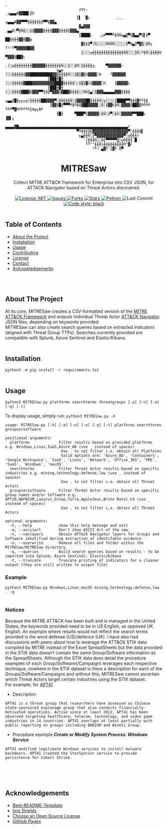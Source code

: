 <!-- PROJECT LOGO -->
```
                                                                         ,
                                 ╓╗╗,                          ,╓▄▄▄Φ▓▓██▌╫D
                                ║▌ `▓L            ,,, ╓▄▄▄Φ▓▓▀▀▀╫╫╫╫╫╫╫▀▀╫▓▓▄
                                 ▓▄▓▓▓        ,▄▄B░▀╫Ñ╬░░╫╫▓▓▓▓╫╫╫╫▓▓▓╫╫╫╫╣▓▓▓▄
                                 ║████L   ,╓#▀▀▀╨╫ÑÑ╦▄▒▀╣▓▄▄▀╣▌╫▀    ██╫╫╫╫▓▓╫▓▓φ
                                  ▓╫╫╫▀]Ñ░░░░ÑÑÑÑ░░░░░╠▀W▄╠▀▓▒░╫Ñ╖   ╙└"╜▀▓▓▓▓▓█▓▓
                                  ║░░░╦╬╫╫╫╫╫╫╫╫╫╫╫╫╫ÑÑ░░░╠Ñ░╨╫Ñ░╫╫╫╫N     ▀▓▓▓╫██▓╕
                                ,]░╦╬╫╫╫╫╫╫╫▓▓▓▓▓▓╫╫╫╫╫╫╫Ñ░░╠░░╫M░╠╫╫╫╫╦,    ▀▓▓▓▓▓▓⌐
                       ╗▄╦     ]░░╬╫╫╫╫╫▓▓██████████▓▓▒╫╫╫╫Ñ░░╟▒╟▓▒ñ▓▓▓▓░N    ╙▓▓▓▓▓▓
                   ║███╫█╫    ]░░╫╫╫╫╫▓███▓▓▓▓▓▓▓▓▓▓███▓╫╫╫╫╫░░╟▒╟▓Ü╟▓▓▓▓░H    ╟▓▓▓▓▓L
                   ║███╫█╫   ]░░╫╫╫╫▓██▓╫▓▓▓▀▀╠╠╬▀▓▓▓╫▓██▓╫╫╫╫░░ÑÑ╠▄░╠▓▓▓▄▄▄▄▄▓▓▓╫╫╫╫
                    ╓▄▄╫█╫╖╖╖╦░╫╫╫╫╫██▓▓▓▓▀░╬Ñ╣╬╫Ñ░╟▓▓▓▓██╫╫╫╫Ñ░╦]░░░║████▀▀╫╫╫▓╩╨╟╫
                    ╟▓▓╫█╫▀▀▀╩╬╩╫╫▓██▓▓▓▓▌░╫░╟▓▓K╫Ñ░▓▓▓▓╫██▓▒╩╩╩╩ ╙╩╨▀▓M╨╩╨╙╝╣N╦╗Φ╝
                       ╫█╫     ▀███▀╣▓▓▓▓▓░╫Ñ░╠▀░╫Ü░▓▓▓▓▓▀▀███╕      ▐▓▌╖
                   ▄▄▄▄▓█▄▄▄▄▄▄▄▄▄▄▄▄▄▄▄▄▄▄▄▄▄▄▄▄▄▄▄▄▄▄▄▄▄▄▄▄▄▄▄▄▄▄▄▄▄▄▄▄▄╛
                                ▀╩╫╫╫╠╣▓▓▓▓▓▓▓▓▓▓▓▓▓▓▓▓▀░╫╫╫╫▌
                                 ╗▄╫╫Ñ░╠▀▓▓▓▓▓▓▓▓▓▓▓▓▀░╦╬╫╫∩
                                   `⌠╫╫╫Ñ░░Å╣▀▀▀▀▀▒░╦╬╫╫╫`█
                                    ╙╙""╫╫╫½╫╫╫╬╫╫╫╫╫M"▓╛
                                       └╙└ ▄▓╩`║▓╩ Å▀
```
<p align="center">
  <h1 align="center">MITRESaw</h1>
  <p align="center">
    Collect MITRE ATT&amp;CK framework for Enterprise into CSV JSON, for ATTACK Navigator based on Threat Actors discovered.
    <br><br>
    <a href="https://mit-license.org">
      <img src="https://img.shields.io/github/license/ezaspy/MITRESaw" alt="License: MIT">
    </a>
    <a href="https://github.com/ezaspy/MITRESaw/issues">
      <img src="https://img.shields.io/github/issues/ezaspy/MITRESaw" alt="Issues">
    </a>
    <a href="https://github.com/ezaspy/MITRESaw/network/members">
      <img src="https://img.shields.io/github/forks/ezaspy/MITRESaw" alt="Forks">
    <a href="https://github.com/ezaspy/MITRESaw/stargazers">
      <img src="https://img.shields.io/github/stars/ezaspy/MITRESaw" alt="Stars">
    </a>
    <a href="https://www.python.org">
      <img src="https://img.shields.io/badge/language-python-pink" alt="Python">
    </a>
    </a>
      <img src="https://img.shields.io/github/last-commit/ezaspy/MITRESaw" alt="Last Commit">
    </a>
    <a href="https://github.com/psf/black">
      <img alt="Code style: black" src="https://img.shields.io/badge/code%20style-black-000000.svg">
    </a>
    <br><br>
  </p>
</p>

<!-- TABLE OF CONTENTS -->
## Table of Contents

* [About the Project](#about-the-project)
* [Installation](#installation)
* [Usage](#usage)
* [Contributing](#contributing)
* [License](#license)
* [Contact](#contact)
* [Acknowledgements](#acknowledgements)


<br><br>

<!-- ABOUT THE PROJECT -->
## About The Project

At its core, MITRESaw creates a CSV-formatted version of the [MITRE ATT&amp;CK Framework](https://attack.mitre.org) and outputs individual Threat Actor [ATT&amp;CK Navigator](https://mitre-attack.github.io/attack-navigator/) JSON files, depending on keywords provided.<br>
MITRESaw can also create search queries based on extracted indicators (aligned with Threat Group TTPs). Searches currently provided are compatible with Splunk, Azure Sentinel and Elastic/Kibana.
<br><br>

<!-- INSTALLATION -->
## Installation

`python3 -m pip install -r requirements.txt`
<br><br>

<!-- USAGE EXAMPLES -->
## Usage
`python3 MITRESaw.py platforms searchterms threatgroups [-a] [-n] [-o] [-q] [-t]`

To display usage, simply run: `python3 MITRESaw.py -h`
```
usage: MITRESaw.py [-h] [-a] [-n] [-o] [-q] [-t] platforms searchterms groupsorsoftware

positional arguments:
  platforms             Filter results based on provided platforms e.g. Windows,Linux,IaaS,Azure_AD (use _ instead of spaces)
                         Use . to not filter i.e. obtain all Platforms
                         Valid options are: 'Azure_AD', 'Containers', 'Google_Workspace', 'IaaS', 'Linux', 'Network', 'Office_365', 'PRE', 'SaaS', 'Windows', 'macOS'
  searchterms           Filter Threat Actor results based on specific industries e.g. mining,technology,defense,law (use _ instead of spaces)
                         Use . to not filter i.e. obtain all Threat Actors
  groupsorsoftware      Filter Threat Actor results based on specific group names and/or Software e.g. APT29,HAFNIUM,Lazurus_Group,Turla,AppleJeus,Brute Ratel C4 (use _ instead of spaces)
                         Use . to not filter i.e. obtain all Threat Actors

optional arguments:
  -h, --help            show this help message and exit
  -a, --asciiart        Don't show ASCII Art of the saw.
  -n, --navlayers       Obtain ATT&CK Navigator layers for Groups and Software identified during extraction of identifable evidence
  -o, --overwrite       Remove all files and folder within the MITRESaw/MITRESaw directory
  -q, --queries         Build search queries based on results - to be imported into Splunk; Azure Sentinel; Elastic/Kibana
  -t, --truncate        Truncate printing of indicators for a cleaner output (they are still written to output file)
```

### Example
`python3 MITRESaw.py Windows,Linux,macOS mining,technology,defense,law . -q`
<br><br>

### Notices

Because the MITRE ATT&amp;CK has been built and is managed in the United States, the keywords provided need to be in US English, as opposed UK English. An example where results would not reflect the search terms provided is the word defense (US)/defence (UK).
I have also had discussions with peers about how to leverage the ATT&amp;CK STIX data compiled by MITRE instead of the Excel SpreadSheets but the data provided in the STIX data doesn't contain the same Group/Software information as the SpreadSheets. Although the STIX data does detail the procedure examples of each Group/Software(/Campaign) leverages each respective technique, nowhere in the STIX dataset is there a description for each of the Groups/Software/Campaigns and without this, MITRESaw cannot ascertain which Threat Actors target certain industries using the STIX dataset.<br>
For example, for [APT41](https://attack.mitre.org/groups/G0096/)<br>
- Description
```
APT41 is a threat group that researchers have assessed as Chinese state-sponsored espionage group that also conducts financially-motivated operations. Active since at least 2012, APT41 has been observed targeting healthcare, telecom, technology, and video game industries in 14 countries. APT41 overlaps at least partially with public reporting on groups including BARIUM and Winnti Group.
```
- Procedure example ***Create or Modify System Process: Windows Service***
```
APT41 modified legitimate Windows services to install malware backdoors. APT41 created the StorSyncSvc service to provide persistence for Cobalt Strike.
```
<br><br><br>


<!-- ACKNOWLEDGEMENTS -->
## Acknowledgements
* [Best-README-Template](https://github.com/othneildrew/Best-README-Template)
* [Img Shields](https://shields.io)
* [Choose an Open Source License](https://choosealicense.com)
* [GitHub Pages](https://pages.github.com)



<!-- MARKDOWN LINKS & IMAGES -->
<!-- https://www.markdownguide.org/basic-syntax/#reference-style-links -->
[contributors-shield]: https://img.shields.io/github/contributors/ezaspy/bruce.svg?style=flat-square
[contributors-url]: https://github.com/ezaspy/bruce/graphs/contributors
[forks-shield]: https://img.shields.io/github/forks/ezaspy/bruce.svg?style=flat-square
[forks-url]: https://github.com/ezaspy/bruce/network/members
[stars-shield]: https://img.shields.io/github/stars/ezaspy/bruce.svg?style=flat-square
[stars-url]: https://github.com/ezaspy/bruce/stargazers
[issues-shield]: https://img.shields.io/github/issues/ezaspy/bruce.svg?style=flat-square
[issues-url]: https://github.com/ezaspy/bruce/issues
[license-shield]: https://img.shields.io/github/license/ezaspy/bruce.svg?style=flat-square
[license-url]: https://github.com/ezaspy/bruce/master/LICENSE.txt
